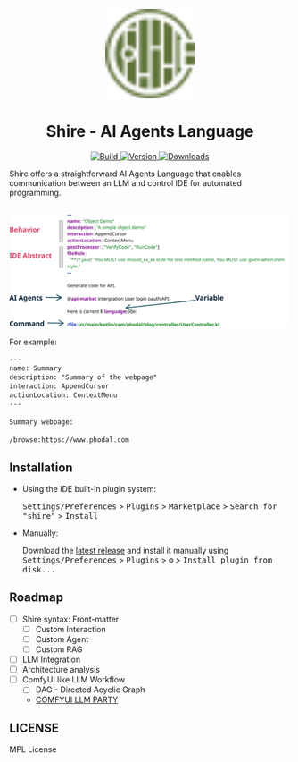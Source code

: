 <p align="center">
  <img src="plugin/src/main/resources/META-INF/pluginIcon.svg" width="160px" height="160px"  alt="logo" />
</p>
<h1 align="center">Shire - AI Agents Language</h1>
<p align="center">
  <a href="https://github.com/phodal/shire/actions/workflows/build.yml">
    <img src="https://github.com/phodal/shire/workflows/Build/badge.svg" alt="Build" />
  </a>
  <a href="https://plugins.jetbrains.com/plugin/24549">
    <img src="https://img.shields.io/jetbrains/plugin/v/24549.svg" alt="Version" />
  </a>
  <a href="https://plugins.jetbrains.com/plugin/24549">
    <img src="https://img.shields.io/jetbrains/plugin/d/24549.svg" alt="Downloads" />
  </a>
</p>

<!-- Plugin description -->
Shire offers a straightforward AI Agents Language that enables communication between an LLM and control IDE for automated programming.
<br/><br/>

![Shire Cheatsheet](docs/images/shire-sheet.svg)

For example:
```shire
---
name: Summary
description: "Summary of the webpage"
interaction: AppendCursor
actionLocation: ContextMenu
---

Summary webpage:

/browse:https://www.phodal.com
```
<!-- Plugin description end -->

## Installation

- Using the IDE built-in plugin system:
  
  <kbd>Settings/Preferences</kbd> > <kbd>Plugins</kbd> > <kbd>Marketplace</kbd> > <kbd>Search for "shire"</kbd> >
  <kbd>Install</kbd>
  
- Manually:

  Download the [latest release](https://github.com/phodal/shire/releases/latest) and install it manually using
  <kbd>Settings/Preferences</kbd> > <kbd>Plugins</kbd> > <kbd>⚙️</kbd> > <kbd>Install plugin from disk...</kbd>

## Roadmap

- [ ] Shire syntax: Front-matter
  - [ ] Custom Interaction
  - [ ] Custom Agent
  - [ ] Custom RAG
- [ ] LLM Integration
- [ ] Architecture analysis
- [ ] ComfyUI like LLM Workflow
   - [ ] DAG - Directed Acyclic Graph 
   - [COMFYUI LLM PARTY](https://github.com/heshengtao/comfyui_LLM_party) 

## LICENSE

MPL License
